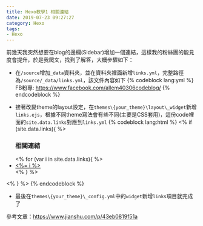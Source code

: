 ```yaml
---
title: Hexo教學1 相關連結
date: 2019-07-23 09:27:27
category: Hexo
tags:
- Hexo
---
```

前幾天我突然想要在blog的邊欄(Sidebar)增加一個連結，這樣我的粉絲團的能見度會提升，於是我爬文，找到了解答，大概步驟如下：
* 在`/source`增加`_data`資料夾，並在資料夾裡面新增`links.yml`，完整路徑為`/source/_data/links.yml`，該文件內容如下
{% codeblock lang:yml %}
FB粉專: https://www.facebook.com/allem40306codeblog/
{% endcodeblock %}

* 接著改變theme的layout設定，在`themes\{your_theme}\layout\_widget`新增`links.ejs`，根據不同theme寫法會有些不同(主要是CSS套用)，這份code裡面的`site.data.links`對應到`links.yml`
{% codeblock lang:html %}
<% if (site.data.links){ %>
  <div class="widget-wrap">
    <h3 class="widget-title">相關連結</h3>
    <div class="widget">
      <% for (var i in site.data.links){ %>
        <li class='link'><a href='<%- site.data.links[i] %>'><%= i %></a></li>
      <% } %>
    </div>
  </div>
<% } %>
{% endcodeblock %}

* 最後在`themes\{your_theme}\_config.yml`中的`widget`新增`links`項目就完成了

參考文章：https://www.jianshu.com/p/43eb0819f51a